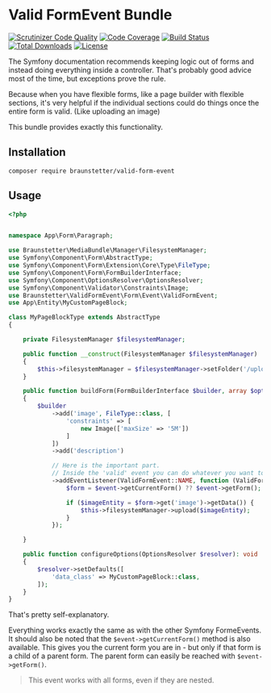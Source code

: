 # Valid FormEvent Bundle

[![Scrutinizer Code Quality](https://scrutinizer-ci.com/g/Braunstetter/valid-form-event/badges/quality-score.png?b=main)](https://scrutinizer-ci.com/g/Braunstetter/valid-form-event/?branch=main)
[![Code Coverage](https://scrutinizer-ci.com/g/Braunstetter/valid-form-event/badges/coverage.png?b=main)](https://scrutinizer-ci.com/g/Braunstetter/valid-form-event/?branch=main)
[![Build Status](https://app.travis-ci.com/Braunstetter/valid-form-event.svg?branch=main)](https://app.travis-ci.com/Braunstetter/valid-form-event)
[![Total Downloads](http://poser.pugx.org/braunstetter/valid-form-event/downloads)](https://packagist.org/packages/braunstetter/valid-form-event)
[![License](http://poser.pugx.org/braunstetter/valid-form-event/license)](https://packagist.org/packages/braunstetter/valid-form-event)

The Symfony documentation recommends keeping logic out of forms and instead doing everything inside a controller.
That's probably good advice most of the time, but exceptions prove the rule.

Because when you have flexible forms, like a page builder with flexible sections, it's very helpful if the individual
sections could do things once the entire form is valid. (Like uploading an image)

This bundle provides exactly this functionality.

## Installation

`composer require braunstetter/valid-form-event`

## Usage

```php 
<?php


namespace App\Form\Paragraph;

use Braunstetter\MediaBundle\Manager\FilesystemManager;
use Symfony\Component\Form\AbstractType;
use Symfony\Component\Form\Extension\Core\Type\FileType;
use Symfony\Component\Form\FormBuilderInterface;
use Symfony\Component\OptionsResolver\OptionsResolver;
use Symfony\Component\Validator\Constraints\Image;
use Braunstetter\ValidFormEvent\Form\Event\ValidFormEvent;
use App\Entity\MyCustomPageBlock;

class MyPageBlockType extends AbstractType
{

    private FilesystemManager $filesystemManager;

    public function __construct(FilesystemManager $filesystemManager)
    {
        $this->filesystemManager = $filesystemManager->setFolder('/uploads/images/page_blocks');
    }

    public function buildForm(FormBuilderInterface $builder, array $options): void
    {
        $builder
            ->add('image', FileType::class, [
                'constraints' => [
                    new Image(['maxSize' => '5M'])
                ]
            ])
            ->add('description')

            // Here is the important part.
            // Inside the 'valid' event you can do whatever you want to.
            ->addEventListener(ValidFormEvent::NAME, function (ValidFormEvent $event) {
                $form = $event->getCurrentForm() ?? $event->getForm();

                if ($imageEntity = $form->get('image')->getData()) {
                    $this->filesystemManager->upload($imageEntity);
                }
            });

    }

    public function configureOptions(OptionsResolver $resolver): void
    {
        $resolver->setDefaults([
            'data_class' => MyCustomPageBlock::class,
        ]);
    }
}

```

That's pretty self-explanatory.

Everything works exactly the same as with the other Symfony FormeEvents.
It should also be noted that the `$event->getCurrentForm()` method is also available. This gives you the current form you are in - but only if that form is a child of a parent form. The parent form can easily be reached with `$event->getForm()`.

> This event works with all forms, even if they are nested.



